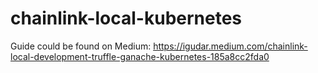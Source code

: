 # chainlink-local-kubernetes

Guide could be found on Medium:
https://igudar.medium.com/chainlink-local-development-truffle-ganache-kubernetes-185a8cc2fda0
